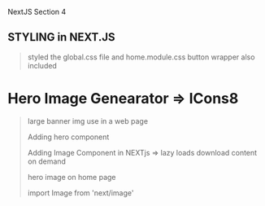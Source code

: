 NextJS Section 4
## STYLING in NEXT.JS

> styled the global.css file and home.module.css
> button wrapper also included

# Hero Image Genearator => ICons8

> large banner img use in a web page
>
> Adding hero component
>
> Adding Image Component in NEXTjs => lazy loads 
download content on demand
>
>hero image on home page
>
>import Image from 'next/image'